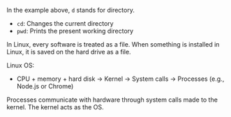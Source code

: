 In the example above, `d` stands for directory.

- `cd`: Changes the current directory
- `pwd`: Prints the present working directory

In Linux, every software is treated as a file. When something is installed in Linux, it is saved on the hard drive as a file.

Linux OS:

- CPU + memory + hard disk -> Kernel -> System calls -> Processes (e.g., Node.js or Chrome)

Processes communicate with hardware through system calls made to the kernel. The kernel acts as the OS.

